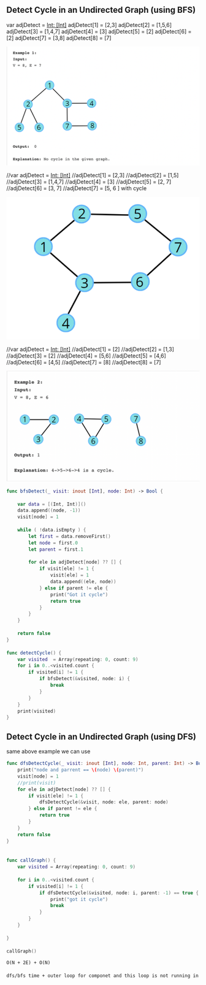 
## Detect Cycle in an Undirected Graph (using BFS)



var adjDetect = [Int: [Int]]()
adjDetect[1] = [2,3]
adjDetect[2] = [1,5,6]
adjDetect[3] = [1,4,7]
adjDetect[4] = [3]
adjDetect[5] = [2]
adjDetect[6] = [2]
adjDetect[7] = [3,8]
adjDetect[8] = [7]

![Alt text](./images/detect1.png)

//var adjDetect = [Int: [Int]]()
//adjDetect[1] = [2,3]
//adjDetect[2] = [1,5]
//adjDetect[3] = [1,4,7]
//adjDetect[4] = [3]
//adjDetect[5] = [2, 7]
//adjDetect[6] = [3, 7]
//adjDetect[7] = [5, 6 ]
with cycle

![Alt text](./images/detect2.png)

//var adjDetect = [Int: [Int]]()
//adjDetect[1] = [2]
//adjDetect[2] = [1,3]
//adjDetect[3] = [2]
//adjDetect[4] = [5,6]
//adjDetect[5] = [4,6]
//adjDetect[6] = [4,5]
//adjDetect[7] = [8]
//adjDetect[8] = [7]

![Alt text](./images/detect3.png)


```swift
func bfsDetect(_ visit: inout [Int], node: Int) -> Bool {
    
    var data = [(Int, Int)]()
    data.append((node, -1))
    visit[node] = 1
    
    while ( !data.isEmpty ) {
        let first = data.removeFirst()
        let node = first.0
        let parent = first.1
        
        for ele in adjDetect[node] ?? [] {
            if visit[ele] != 1 {
                visit[ele] = 1
                data.append((ele, node))
            } else if parent != ele {
                print("Got it cycle")
                return true
            }
        }
    }
    
    return false
}

func detectCycle() {
    var visited  = Array(repeating: 0, count: 9)    
    for i in 0..<visited.count {
        if visited[i] != 1 {
            if bfsDetect(&visited, node: i) {
                break
            }
        }
    }
    print(visited)
}

```

## Detect Cycle in an Undirected Graph (using DFS)

same above example we can use


```swift
func dfsDetectCycle(_ visit: inout [Int], node: Int, parent: Int) -> Bool {
    print("node and parrent == \(node) \(parent)")
    visit[node] = 1
    //print(visit)
    for ele in adjDetect[node] ?? [] {
        if visit[ele] != 1 {
            dfsDetectCycle(&visit, node: ele, parent: node)
        } else if parent != ele {
            return true
        }
    }
    return false
}


func callGraph() {
    var visited = Array(repeating: 0, count: 9)
    
    for i in 0..<visited.count {
        if visited[i] != 1 {
            if dfsDetectCycle(&visited, node: i, parent: -1) == true {
                print("got it cycle")
                break
            }
        }
    }
    
}

callGraph()

```


```markdown
O(N + 2E) + O(N)

dfs/bfs time + outer loop for componet and this loop is not running in multiple forms bcz total it will run for N times that's why
```